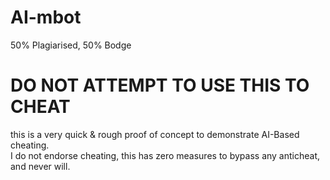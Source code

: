 # AI-mbot
50% Plagiarised, 50% Bodge

# DO NOT ATTEMPT TO USE THIS TO CHEAT
this is a very quick & rough proof of concept to demonstrate AI-Based cheating.  
I do not endorse cheating, this has zero measures to bypass any anticheat, and never will.

